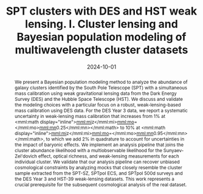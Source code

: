 ---
title: "SPT clusters with DES and HST weak lensing. I. Cluster lensing and Bayesian population modeling of multiwavelength cluster datasets"
collection: "publications"
category: "co_papers"
permalink: /publications/2024PhRvD110h3509B
link: https://ui.adsabs.harvard.edu/abs/2024PhRvD.110h3509B/abstract
date: 2024-10-01
venue: "Physical Review D"
citation: "Bocquet, S., Grandis, S., Bleem, L. E., et al. (2024), Physical Review D, 110, 083510."
abstract: "We present a Bayesian population modeling method to analyze the abundance of galaxy clusters identified by the South Pole Telescope (SPT) with a simultaneous mass calibration using weak gravitational lensing data from the Dark Energy Survey (DES) and the Hubble Space Telescope (HST). We discuss and validate the modeling choices with a particular focus on a robust, weak-lensing-based mass calibration using DES data. For the DES Year 3 data, we report a systematic uncertainty in weak-lensing mass calibration that increases from 1% at <inline-formula><mml:math display=\"inline\"><mml:mi>z</mml:mi><mml:mo>=</mml:mo><mml:mn>0.25</mml:mn></mml:math></inline-formula> to 10% at <inline-formula><mml:math display=\"inline\"><mml:mi>z</mml:mi><mml:mo>=</mml:mo><mml:mn>0.95</mml:mn></mml:math></inline-formula>, to which we add 2% in quadrature to account for uncertainties in the impact of baryonic effects. We implement an analysis pipeline that joins the cluster abundance likelihood with a multiobservable likelihood for the Sunyaev-Zel'dovich effect, optical richness, and weak-lensing measurements for each individual cluster. We validate that our analysis pipeline can recover unbiased cosmological constraints by analyzing mocks that closely resemble the cluster sample extracted from the SPT-SZ, SPTpol ECS, and SPTpol 500d surveys and the DES Year 3 and HST-39 weak-lensing datasets. This work represents a crucial prerequisite for the subsequent cosmological analysis of the real dataset."
---
